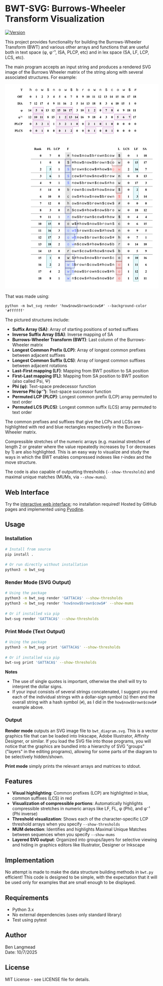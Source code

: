 # BWT-SVG: Burrows-Wheeler Transform Visualization

[![Version](https://img.shields.io/badge/version-0.1.3-blue.svg)](https://github.com/langmead/bwt-svg)

This project provides functionality for building the Burrows-Wheeler Transform (BWT) and various other arrays and functions that are useful both in text space (φ, φ⁻¹, ISA, PLCP, etc) and in lex space (SA, LF, LCP, LCS, etc).

The main program accepts an input string and produces a rendered SVG image of the Burrows Wheeler matrix of the string along with several associated structures.  For example:

![BWT Visualization Example](examples/brown_cow.svg)

That was made using:

```
python -m bwt_svg render 'how$now$brown$cow$#' --background-color '#ffffff'
```

The pictured structures include:

- **Suffix Array (SA)**: Array of starting positions of sorted suffixes
- **Inverse Suffix Array (ISA)**: Inverse mapping of SA
- **Burrows-Wheeler Transform (BWT)**: Last column of the Burrows-Wheeler matrix
- **Longest Common Prefix (LCP)**: Array of longest common prefixes between adjacent suffixes
- **Longest Common Suffix (LCS)**: Array of longest common suffixes between adjacent rotations
- **Last-First mapping (LF)**: Mapping from BWT position to SA position
- **First-Last mapping (FL)**: Mapping from SA position to BWT position (also called Psi, Ψ)
- **Phi (φ)**: Text-space predecessor function
- **Inverse Phi (φ⁻¹)**: Text-space successor function
- **Permuted LCP (PLCP)**: Longest common prefix (LCP) array permuted to text order
- **Permuted LCS (PLCS)**: Longest common suffix (LCS) array permuted to text order

The common prefixes and suffixes that give the LCPs and LCSs are highlighted with red and blue rectangles respectively in the Burrows-Wheeler matrix.

Compressible stretches of the numeric arrays (e.g. maximal stretches of length 2 or greater where the value repeatedly increases by 1 or decreases by 1) are also highlighted.  This is an easy way to visualize and study the ways in which the BWT enables compressed indexes like r-index and the move structure.

The code is also capable of outputting thresholds (`--show-thresholds`) and maximal unique matches (MUMs, via `--show-mums`).

## Web Interface

Try the [interactive web interface](https://benlangmead.github.io/bwt-svg/); no installation required!  Hosted by GitHub pages and implemented using [Pyodine](https://pyodide.org).

## Usage

### Installation
```bash
# Install from source
pip install .

# Or run directly without installation
python3 -m bwt_svg
```

### Render Mode (SVG Output)
```bash
# Using the package
python3 -m bwt_svg render 'GATTACA$' --show-thresholds
python3 -m bwt_svg render 'how$now$brown$cow$#' --show-mums

# Or if installed via pip
bwt-svg render 'GATTACA$' --show-thresholds
```

### Print Mode (Text Output)
```bash
# Using the package
python3 -m bwt_svg print 'GATTACA$' --show-thresholds

# Or if installed via pip
bwt-svg print 'GATTACA$' --show-thresholds
```

**Notes**
- The use of single quotes is important, otherwise the shell will try to interpret the dollar signs.
- If your input consists of several strings concatenated, I suggest you end each of the individual strings with a dollar-sign symbol (`$`) then end the overall string with a hash symbol (`#`), as I did in the `how$now$brown$cow$#` example above.

### Output

**Render mode** outputs an SVG image file to `bwt_diagram.svg`. This is a vector graphics file that can be loaded into Inkscape, Adobe Illustrator, Affinity Designer, or similar. If you load the SVG file into those programs, you will notice that the graphics are bundled into a hierarchy of SVG "groups" ("layers" in the editing programs), allowing for some parts of the diagram to be selectively hidden/shown.

**Print mode** simply prints the relevant arrays and matrices to stdout.

## Features

- **Visual highlighting**: Common prefixes (LCP) are highlighted in blue, common suffixes (LCS) in red
- **Visualization of compressible portions**: Automatically highlights compressible stretches in numeric arrays like LF, FL, φ (Phi), and φ⁻¹ (Phi inverse)
- **Threshold visualization**: Shows each of the character-specific LCP threshold arrays when you specify `--show-thresholds`
- **MUM detection**: Identifies and highlights Maximal Unique Matches between sequences when you specify `--show-mums`
- **Layered SVG output**: Organized into groups/layers for selective viewing and hiding in graphics editors like Illustrator, Designer or Inkscape

## Implementation

No attempt is made to make the data structure building methods in `bwt.py` efficient! This code is designed to be simple, with the expectation that it will be used only for examples that are small enough to be displayed.

## Requirements

- Python 3.x
- No external dependencies (uses only standard library)
- Test using pytest

## Author

Ben Langmead  
Date: 10/7/2025

## License

MIT License - see LICENSE file for details.

